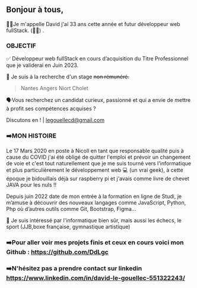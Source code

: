 ## Bonjour à tous,

👩‍💻Je m'appelle David j'ai 33 ans cette année et futur développeur web fullStack. (🤞🏼) .

### OBJECTIF
✅ Développeur web fullStack en cours d’acquisition du Titre Professionnel que je validerai en Juin 2023. 

🔎 Je suis à la recherche d'un stage ~~non rémunéré.~~
  > Nantes
  > Angers
  > Niort
  > Cholet

🗣️Vous recherchez un candidat curieux, passionné et qui a envie de mettre à profit ses compétences acquises ?  

Discutons en ! | legouellecd@gmail.com
                                                                                                                             
### ➡️MON HISTOIRE

Le 17 Mars 2020 en poste à Nicoll en tant que responsable qualité puis à cause du COVID j'ai été obligé de quitter l'emploi et prévoir un changement de voie et c'est tout naturellement que je me suis tourné vers l'informatique et plus particulièrement le développement web 💻 (un vrai geek), à cette époque je bidouillais déjà sur raspberry pi et j'avais comme livre de chevet JAVA pour les nuls !!

Depuis juin 2022 date de mon entrée à la formation en ligne de Studi, je m’amuse à découvrir des nouveaux langages comme JavaScript, Python, Php où d’autres outils comme Git, Bootstrap, Figma…

👀 Je suis intéressé par l'informatique bien sûr, mais aussi les échecs, le sport (JJB,boxe française, gymnastique artistique)

### ➡️Pour aller voir mes projets finis et ceux en cours voici mon Github : https://github.com/DdLgc

### ➡️N'hésitez pas a prendre contact sur linkedin https://www.linkedin.com/in/david-le-gouellec-551322243/ 
